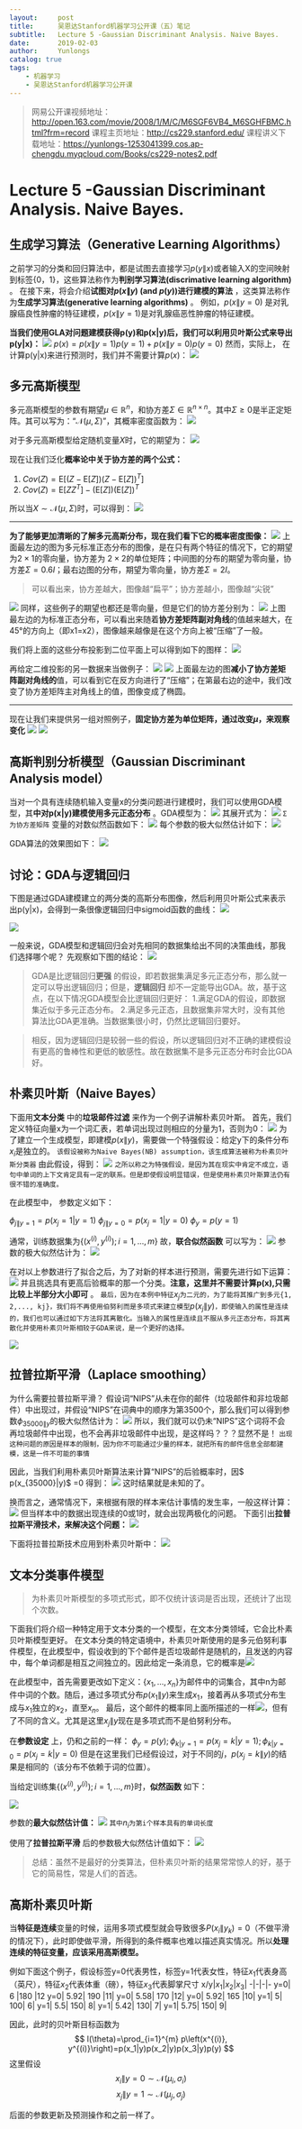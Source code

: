 ```yaml
---
layout:     post
title:      吴恩达Stanford机器学习公开课（五）笔记
subtitle:   Lecture 5 -Gaussian Discriminant Analysis. Naive Bayes.
date:       2019-02-03
author:     Yunlongs
catalog: true
tags:
    - 机器学习
    - 吴恩达Stanford机器学习公开课
---
```


>网易公开课视频地址：http://open.163.com/movie/2008/1/M/C/M6SGF6VB4_M6SGHFBMC.html?frm=record
课程主页地址：http://cs229.stanford.edu/
课程讲义下载地址：https://yunlongs-1253041399.cos.ap-chengdu.myqcloud.com/Books/cs229-notes2.pdf


# Lecture 5 -Gaussian Discriminant Analysis. Naive Bayes.

## 生成学习算法（Generative Learning Algorithms）
之前学习的分类和回归算法中，都是试图去直接学习$p(y\|x)$或者输入X的空间映射到标签{0，1}，这些算法称作为**判别学习算法(discrimative learning algorithm)** 。
在接下来，将会介绍**试图对$p(x\|y)$ (and $p(y)$)进行建模的算法** ，这类算法称作为**生成学习算法(generative learning algorithms)** 。
例如，$p(x\|y=0)$ 是对乳腺癌良性肿瘤的特征建模，$p(x\|y = 1)$是对乳腺癌恶性肿瘤的特征建模。

**当我们使用GLA对问题建模获得p(y)和p(x|y)后，我们可以利用贝叶斯公式来导出p(y|x)：**
![](https://yunlongs-1253041399.cos.ap-chengdu.myqcloud.com/image/Stanford/lecture-5-1.jpg)
$p(x) = p(x\|y = 1)p(y = 1) + p(x\|y =0)p(y = 0)$
然而，实际上， 在计算p(y|x)来进行预测时，我们并不需要计算$p(x)$：
![](https://yunlongs-1253041399.cos.ap-chengdu.myqcloud.com/image/Stanford/lecture-5-2.jpg)

## 多元高斯模型
多元高斯模型的参数有期望$\mu \in \mathbb{R}^{n}$，和协方差$\Sigma \in \mathbb{R}^{n \times n}$。其中$\Sigma \geq 0$是半正定矩阵。其可以写为：“$\mathcal{N}(\mu, \Sigma)$”，其概率密度函数为：
![](https://yunlongs-1253041399.cos.ap-chengdu.myqcloud.com/image/Stanford/lecture-5-26.jpg)

对于多元高斯模型给定随机变量$X$时，它的期望为：
![](https://yunlongs-1253041399.cos.ap-chengdu.myqcloud.com/image/Stanford/lecture-5-27.jpg)

现在让我们泛化**概率论中关于协方差的两个公式：**
1. $Cov(Z)=\mathrm{E}\left[(Z-\mathrm{E}[Z])(Z-\mathrm{E}[Z])^{T}\right]$
2. $Cov(Z)=\mathrm{E}\left[Z Z^{T}\right]-(\mathrm{E}[Z])(\mathrm{E}[Z])^{T}$

所以当$X \sim \mathcal{N}(\mu, \Sigma)$时，可以得到：
![](https://yunlongs-1253041399.cos.ap-chengdu.myqcloud.com/image/Stanford/lecture-5-28.jpg)


------
**为了能够更加清晰的了解多元高斯分布，现在我们看下它的概率密度图像：**
![](https://yunlongs-1253041399.cos.ap-chengdu.myqcloud.com/image/Stanford/lecture-5-29.jpg)
上面最左边的图为多元标准正态分布的图像，是在只有两个特征的情况下，它的期望为$2 \times 1$的零向量，协方差为 $2\times 2$的单位矩阵；中间图的分布的期望为零向量，协方差$\Sigma=0.6 I$；最右边图的分布，期望为零向量，协方差$\Sigma=2 I$。
>可以看出来，协方差越大，图像越“扁平”；协方差越小，图像越“尖锐”

![](https://yunlongs-1253041399.cos.ap-chengdu.myqcloud.com/image/Stanford/lecture-5-30.jpg)
同样，这些例子的期望也都还是零向量，但是它们的协方差分别为：
![](https://yunlongs-1253041399.cos.ap-chengdu.myqcloud.com/image/Stanford/lecture-5-31.jpg)
上图最左边的为标准正态分布，可以看出来随着**协方差矩阵副对角线**的值越来越大，在45°的方向上（即x1=x2），图像越来越像是在这个方向上被“压缩”了一般。

我们将上面的这些分布投影到二位平面上可以得到如下的图样：
![](https://yunlongs-1253041399.cos.ap-chengdu.myqcloud.com/image/Stanford/lecture-5-32.jpg)

再给定二维投影的另一数据来当做例子：
![](https://yunlongs-1253041399.cos.ap-chengdu.myqcloud.com/image/Stanford/lecture-5-33.jpg)
![](https://yunlongs-1253041399.cos.ap-chengdu.myqcloud.com/image/Stanford/lecture-5-34.jpg)
上面最左边的图**减小了协方差矩阵副对角线的**值，可以看到它在反方向进行了“压缩”；在第最右边的途中，我们改变了协方差矩阵主对角线上的值，图像变成了椭圆。


----
现在让我们来提供另一组对照例子，**固定协方差为单位矩阵，通过改变$\mu$，来观察变化**
![](https://yunlongs-1253041399.cos.ap-chengdu.myqcloud.com/image/Stanford/lecture-5-35.jpg)
![](https://yunlongs-1253041399.cos.ap-chengdu.myqcloud.com/image/Stanford/lecture-5-36.jpg)



## 高斯判别分析模型（Gaussian Discriminant Analysis model）

当对一个具有连续随机输入变量x的分类问题进行建模时，我们可以使用GDA模型，其**中对p(x|y)建模使用多元正态分布** 。GDA模型为：
![](https://yunlongs-1253041399.cos.ap-chengdu.myqcloud.com/image/Stanford/lecture-5-3.jpg)
其展开式为：
![](https://yunlongs-1253041399.cos.ap-chengdu.myqcloud.com/image/Stanford/lecture-5-4.jpg)
`Σ为协方差矩阵`
变量的对数似然函数如下：
![](https://yunlongs-1253041399.cos.ap-chengdu.myqcloud.com/image/Stanford/lecture-5-5.jpg)
每个参数的极大似然估计如下：
![](https://yunlongs-1253041399.cos.ap-chengdu.myqcloud.com/image/Stanford/lecture-5-6.jpg)

GDA算法的效果图如下：
![](https://yunlongs-1253041399.cos.ap-chengdu.myqcloud.com/image/Stanford/lecture-5-7.jpg)

## 讨论：GDA与逻辑回归
下图是通过GDA建模建立的两分类的高斯分布图像，然后利用贝叶斯公式来表示出p(y|x)，会得到一条很像逻辑回归中sigmoid函数的曲线：
![](https://yunlongs-1253041399.cos.ap-chengdu.myqcloud.com/image/Stanford/lecture-5-8.jpg)

![](https://yunlongs-1253041399.cos.ap-chengdu.myqcloud.com/image/Stanford/lecture-5-9.jpg)

一般来说，GDA模型和逻辑回归会对先相同的数据集给出不同的决策曲线，那我们选择哪个呢？
先观察如下图的结论：
![](https://yunlongs-1253041399.cos.ap-chengdu.myqcloud.com/image/Stanford/lecture-5-10.jpg)
>GDA是比逻辑回归**更强** 的假设，即若数据集满足多元正态分布，那么就一定可以导出逻辑回归；但是，**逻辑回归** 却不一定能导出GDA。故，基于这点，在以下情况GDA模型会比逻辑回归更好：
1.满足GDA的假设，即数据集近似于多元正态分布。
2.满足多元正态，且数据集非常大时，没有其他算法比GDA更准确。当数据集很小时，仍然比逻辑回归要好。

>相反，因为逻辑回归是较弱一些的假设，所以逻辑回归对不正确的建模假设有更高的鲁棒性和更低的敏感性。故在数据集不是多元正态分布时会比GDA好。

## 朴素贝叶斯（Naive Bayes）
下面用**文本分类** 中的**垃圾邮件过滤** 来作为一个例子讲解朴素贝叶斯。
首先，我们定义特征向量x为一个词汇表，若单词出现过则相应的分量为1，否则为0：
![](https://yunlongs-1253041399.cos.ap-chengdu.myqcloud.com/image/Stanford/lecture-5-11.jpg)
为了建立一个生成模型，即建模$p(x\|y)$，需要做一个特强假设：给定y下的条件分布$x_i$是独立的。
`该假设被称为Naive Bayes(NB) assumption，该生成算法被称为朴素贝叶斯分类器`
由此假设，得到：
![](https://yunlongs-1253041399.cos.ap-chengdu.myqcloud.com/image/Stanford/lecture-5-12.jpg)
`之所以称之为特强假设，是因为其在现实中肯定不成立，语句中单词的上下文肯定具有一定的联系。但是即使假设明显错误，但是使用朴素贝叶斯算法仍有很不错的准确度。`

在此模型中， 参数定义如下：

$\phi_{j\|y=1} = p(x_j = 1|y = 1)$
$\phi_{j\|y=0} = p(x_j = 1|y = 0)$
$\phi_y = p(y = 1)$

通常，训练数据集为$\lbrace (x^{(i)}, y^{(i)}); i =1,..., m\rbrace$
故，**联合似然函数** 可以写为：
![](https://yunlongs-1253041399.cos.ap-chengdu.myqcloud.com/image/Stanford/lecture-5-13.jpg)
参数的极大似然估计为：
![](https://yunlongs-1253041399.cos.ap-chengdu.myqcloud.com/image/Stanford/lecture-5-14.jpg)

在对以上参数进行了拟合之后，为了对新的样本进行预测，需要先进行如下运算：
![](https://yunlongs-1253041399.cos.ap-chengdu.myqcloud.com/image/Stanford/lecture-5-15.jpg)
并且挑选具有更高后验概率的那一个分类。**注意，这里并不需要计算p(x),只需比较上半部分大小即可** 。
`最后，因为在本例中特征`$x_j$`为二元的，为了能将其推广到多元{1, 2,..., kj}，我们将不再使用伯努利而是多项式来建立模型`$p(x_j\|y)$`，即使输入的属性是连续的，我们也可以通过如下方法将其离散化。当输入的属性是连续且不服从多元正态分布，将其离散化并使用朴素贝叶斯相较于GDA来说，是一个更好的选择。`

![](https://yunlongs-1253041399.cos.ap-chengdu.myqcloud.com/image/Stanford/lecture-5-16.jpg)

## 拉普拉斯平滑（Laplace smoothing）
为什么需要拉普拉斯平滑？
假设词“NIPS”从未在你的邮件（垃圾邮件和非垃圾邮件）中出现过，并假设“NIPS”在词典中的顺序为第3500个，那么我们可以得到参数$\phi_{35000\|y}$的极大似然估计为：
![](https://yunlongs-1253041399.cos.ap-chengdu.myqcloud.com/image/Stanford/lecture-5-17.jpg)
所以，我们就可以仍未“NIPS”这个词将不会再垃圾邮件中出现，也不会再非垃圾邮件中出现，是这样吗？？？显然不是！
`出现这种问题的原因是样本的限制，因为你不可能通过少量的样本，就把所有的邮件信息全部都建模，这是一件不可能的事情`

因此，当我们利用朴素贝叶斯算法来计算“NIPS”的后验概率时，因$ p(x_{35000}|y)$ =0 得到：
![](https://yunlongs-1253041399.cos.ap-chengdu.myqcloud.com/image/Stanford/lecture-5-18.jpg)
这时结果就是未知的了。

换而言之，通常情况下，来根据有限的样本来估计事情的发生率，一般这样计算：
![](https://yunlongs-1253041399.cos.ap-chengdu.myqcloud.com/image/Stanford/lecture-5-19.jpg)
但当样本中的数据出现连续的0或1时，就会出现两极化的问题。
下面引出**拉普拉斯平滑技术，来解决这个问题：**
![](https://yunlongs-1253041399.cos.ap-chengdu.myqcloud.com/image/Stanford/lecture-5-20.jpg)

下面将拉普拉斯技术应用到朴素贝叶斯中：
![](https://yunlongs-1253041399.cos.ap-chengdu.myqcloud.com/image/Stanford/lecture-5-21.jpg)

## 文本分类事件模型
>为朴素贝叶斯模型的多项式形式，即不仅统计该词是否出现，还统计了出现个次数。

下面我们将介绍一种特定用于文本分类的一个模型，在文本分类领域，它会比朴素贝叶斯模型更好。
在文本分类的特定语境中，朴素贝叶斯使用的是多元伯努利事件模型，在此模型中，假设收到的下个邮件是否垃圾邮件是随机的，且发送的内容中，每个单词都是相互之间独立的。因此给定一条消息，它的概率是![](https://yunlongs-1253041399.cos.ap-chengdu.myqcloud.com/image/Stanford/lecture-5-22.jpg)

在此模型中，首先需要更改如下定义：$\lbrace x_1,...,x_n\rbrace$为邮件中的词集合，其中n为邮件中词的个数。随后，通过多项式分布$p(x_1\|y)$来生成$x_1$，接着再从多项式分布生成与$x_1$独立的$x_2$，直至$x_n$。
最后，这个邮件的概率同上面所描述的一样![](https://yunlongs-1253041399.cos.ap-chengdu.myqcloud.com/image/Stanford/lecture-5-22.jpg)，但有了不同的含义。尤其是这里$x_j\|y$现在是多项式而不是伯努利分布。

在**参数设定** 上，仍和之前的一样：
$\phi_y = p(y) ;\phi_{k|y=1} =p(x_j = k|y = 1) ;\phi_{k|y=0} = p(x_j = k|y = 0)$
但是在这里我们已经假设过，对于不同的$j$，$p(x_j=k\|y)$的结果是相同的（该分布不依赖于词的位置）。

当给定训练集$\lbrace (x^{(i)}, y^{(i)}); i = 1,..., m\rbrace$时，**似然函数** 如下：

![](https://yunlongs-1253041399.cos.ap-chengdu.myqcloud.com/image/Stanford/lecture-5-23.jpg)

参数的**最大似然估计值：** 
![](https://yunlongs-1253041399.cos.ap-chengdu.myqcloud.com/image/Stanford/lecture-5-24.jpg)
`其中`$n_i$`为第i个样本具有的单词长度`

使用了**拉普拉斯平滑** 后的参数极大似然估计值如下：
![](https://yunlongs-1253041399.cos.ap-chengdu.myqcloud.com/image/Stanford/lecture-5-25.jpg)
>总结：虽然不是最好的分类算法，但朴素贝叶斯的结果常常惊人的好，基于它的简易性，常是人们的首选。

## 高斯朴素贝叶斯
当**特征是连续**变量的时候，运用多项式模型就会导致很多$P(x_i\|y_k)=0$（不做平滑的情况下），此时即使做平滑，所得到的条件概率也难以描述真实情况。所以**处理连续的特征变量，应该采用高斯模型。**

例如下面这个例子，假设标签y=0代表男性，标签y=1代表女性，特征$x_1$代表身高（英尺），特征$x_2$代表体重（磅），特征$x_3$代表脚掌尺寸
x/y|$x_1$|$x_2$|$x_3$|
-|-|-|-
y=0|	6	|180	|12
y=0|	5.92|	190	|11|
y=0|	5.58|	170	|12|
y=0|	5.92|	165	|10|
y=1|	5|	100|	6|
y=1|	5.5|	150|	8|
y=1|	5.42|	130|	7|
y=1|	5.75|	150|	9|

因此，此时的贝叶斯目标函数为
$$
l(\theta)=\prod_{i=1}^{m} p\left(x^{(i)}, y^{(i)}\right)=p(x_1|y)p(x_2|y)p(x_3|y)p(y)
$$
这里假设
$$
x_i \| y=0 \sim \mathcal{N}(\mu_{i}, \sigma _i)
$$
$$
x_j \| y=1 \sim \mathcal{N}(\mu_{j}, \sigma _j)
$$

后面的参数更新及预测操作和之前一样了。